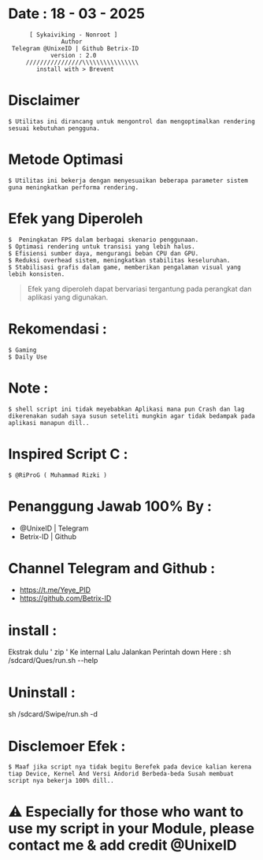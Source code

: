 # Date : 18 - 03 - 2025          
          [ Sykaiviking - Nonroot ]
                   Author 
     Telegram @UnixeID | Github Betrix-ID
                version : 2.0
         ////////////////\\\\\\\\\\\\\\\\
            install with > Brevent

# Disclaimer
    $ Utilitas ini dirancang untuk mengontrol dan mengoptimalkan rendering sesuai kebutuhan pengguna.

# Metode Optimasi
    $ Utilitas ini bekerja dengan menyesuaikan beberapa parameter sistem guna meningkatkan performa rendering.

#  Efek yang Diperoleh
    $  Peningkatan FPS dalam berbagai skenario penggunaan.
    $ Optimasi rendering untuk transisi yang lebih halus.
    $ Efisiensi sumber daya, mengurangi beban CPU dan GPU.
    $ Reduksi overhead sistem, meningkatkan stabilitas keseluruhan.
    $ Stabilisasi grafis dalam game, memberikan pengalaman visual yang lebih konsisten.
> Efek yang diperoleh dapat bervariasi tergantung pada perangkat dan aplikasi yang digunakan.

# Rekomendasi :
    $ Gaming 
    $ Daily Use 
    
# Note :
    $ shell script ini tidak meyebabkan Aplikasi mana pun Crash dan lag dikerenakan sudah saya susun seteliti mungkin agar tidak bedampak pada aplikasi manapun dill..
                        
# Inspired Script C :
    $ @RiProG ( Muhammad Rizki )

# Penanggung Jawab 100% By :
- @UnixeID | Telegram
- Betrix-ID   | Github

# Channel Telegram and Github :
- https://t.me/Yeye_PID
- https://github.com/Betrix-ID

# install :
Ekstrak dulu ' zip ' Ke internal
Lalu Jalankan Perintah down Here :
sh /sdcard/Ques/run.sh --help

# Uninstall : 
sh /sdcard/Swipe/run.sh -d

# Disclemoer Efek :
    $ Maaf jika script nya tidak begitu Berefek pada device kalian kerena tiap Device, Kernel And Versi Andorid Berbeda-beda Susah membuat script nya bekerja 100% dill..

# ⚠️ Especially for those who want to use my script in your Module, please contact me & add credit @UnixeID